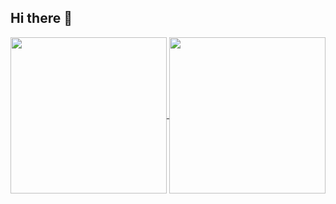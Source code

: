 ## Hi there 👋
<!--
[![Top Langs](https://github-readme-stats-two-delta-57.vercel.app/api/top-langs/?username=jp-cpe&theme=calm&layout=donut&langs_count=20)](https://github.com/jp-cpe/github-readme-stats)

[![JP-CPE's GitHub stats](https://github-readme-stats-two-delta-57.vercel.app/api?username=jp-cpe&theme=calm&show_icons=true)](https://github.com/jp-cpe/github-readme-stats) 
-->
<a href="https://github.com/jp-cpe/github-readme-stats">
  <img height=250 align="center" src="https://github-readme-stats-two-delta-57.vercel.app/api?username=jp-cpe&theme=calm&show_icons=true&rank_icon=github&layout=compact" />
</a>
<a href="https://github.com/jp-cpe/github-readme-stats">
  <img height=250 align="center" src="https://github-readme-stats-two-delta-57.vercel.app/api/top-langs/?username=jp-cpe&theme=calm&layout=donut&langs_count=20" />
</a>

<!--
**jp-cpe/jp-cpe** is a ✨ _special_ ✨ repository because its `README.md` (this file) appears on your GitHub profile.

Here are some ideas to get you started:

- 🔭 I’m currently working on ...
- 🌱 I’m currently learning ...
- 👯 I’m looking to collaborate on ...
- 🤔 I’m looking for help with ...
- 💬 Ask me about ...
- 📫 How to reach me: ...
- 😄 Pronouns: ...
- ⚡ Fun fact: ...
-->
